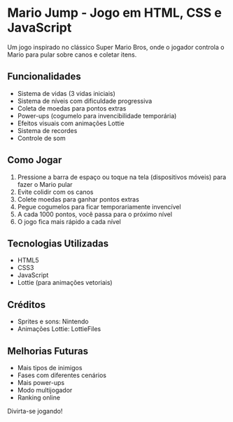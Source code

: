 # Mario Jump - Jogo em HTML, CSS e JavaScript

Um jogo inspirado no clássico Super Mario Bros, onde o jogador controla o Mario para pular sobre canos e coletar itens.

## Funcionalidades

- Sistema de vidas (3 vidas iniciais)
- Sistema de níveis com dificuldade progressiva
- Coleta de moedas para pontos extras
- Power-ups (cogumelo para invencibilidade temporária)
- Efeitos visuais com animações Lottie
- Sistema de recordes
- Controle de som

## Como Jogar

1. Pressione a barra de espaço ou toque na tela (dispositivos móveis) para fazer o Mario pular
2. Evite colidir com os canos
3. Colete moedas para ganhar pontos extras
4. Pegue cogumelos para ficar temporariamente invencível
5. A cada 1000 pontos, você passa para o próximo nível
6. O jogo fica mais rápido a cada nível

## Tecnologias Utilizadas

- HTML5
- CSS3
- JavaScript
- Lottie (para animações vetoriais)

## Créditos

- Sprites e sons: Nintendo
- Animações Lottie: LottieFiles

## Melhorias Futuras

- Mais tipos de inimigos
- Fases com diferentes cenários
- Mais power-ups
- Modo multijogador
- Ranking online

Divirta-se jogando!